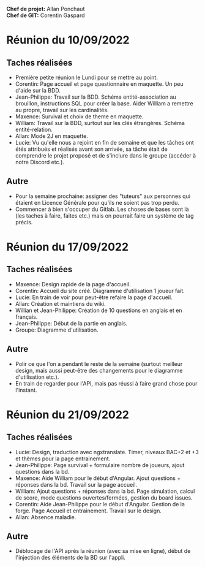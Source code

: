 __Chef de projet:__ Allan Ponchaut  
__Chef de GIT:__ Corentin Gaspard

# Réunion du 10/09/2022

## Taches réalisées

- Première petite réunion le Lundi pour se mettre au point.
- Corentin: Page accueil et page questionnaire en maquette. Un peu d'aide sur la BDD.
- Jean-Philippe: Travail sur la BDD. Schéma entité-association au brouillon, instructions SQL pour créer la base. Aider William a remettre au propre, travail sur les cardinalités.
- Maxence: Survival et choix de theme en maquette.
- William: Travail sur la BDD, surtout sur les clés étrangères. Schéma entité-relation.
- Allan: Mode 2J en maquette.
- Lucie: Vu qu'elle nous a rejoint en fin de semaine et que les tâches ont étés attribués et réalisés avant son arrivée, sa tâche était de comprendre le projet proposé et de s'inclure dans le groupe (accéder à notre Discord etc.).

## Autre

- Pour la semaine prochaine: assigner des "tuteurs" aux personnes qui étaient en Licence Générale pour qu'ils ne soient pas trop perdu. 
- Commencer à bien s'occuper du Gitlab. Les choses de bases sont là (les taches à faire, faites etc.) mais on pourrait faire un système de tag précis.

# Réunion du 17/09/2022  

## Taches réalisées  

- Maxence: Design rapide de la page d'accueil. 
- Corentin: Accueil du site créé. Diagramme d'utilisation 1 joueur fait.  
- Lucie: En train de voir pour peut-être refaire la page d'accueil.  
- Allan: Création et maintiens du wiki.  
- Willian et Jean-Philippe: Création de 10 questions en anglais et en français.  
- Jean-Philippe: Début de la partie en anglais.  
- Groupe: Diagramme d'utilisation.  

## Autre

- Polir ce que l'on a pendant le reste de la semaine (surtout meilleur design, mais aussi peut-être des changements pour le diagramme d'utilisation etc.).  
- En train de regarder pour l'API, mais pas réussi à faire grand chose pour l'instant.  

# Réunion du 21/09/2022  

## Taches réalisées  

- Lucie: Design, traduction avec ngxtranslate. Timer, niveaux BAC+2 et +3 et thèmes pour la page entrainement. 
- Jean-Philippe: Page survival + formulaire nombre de joueurs, ajout questions dans la bd.
- Maxence: Aide William pour le début d'Angular. Ajout questions + réponses dans la bd. Travail sur la page accueil.
- William: Ajout questions + réponses dans la bd. Page simulation, calcul de score, mode questions ouvertes/fermées, gestion du board issues.
- Corentin: Aide Jean-Philippe pour le début d'Angular. Gestion de la forge. Page Accueil et entrainement. Travail sur le design.
- Allan: Absence maladie.

## Autre

- Déblocage de l'API après la réunion (avec sa mise en ligne), début de l'injection des éléments de la BD sur l'appli.